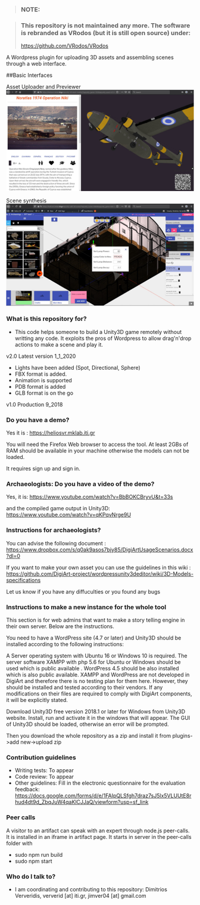
> ### NOTE:

> ### This repository is not maintained any more. The software is rebranded as VRodos (but it is still open source) under:
> https://github.com/VRodos/VRodos 







A Wordpress plugin for uploading 3D assets and assembling scenes through a web interface. 

##Basic Interfaces

Asset Uploader and Previewer
![Example Asset](AssetExample.jpg)

Scene synthesis
![Example Scene](SceneExample.jpg)


### What is this repository for? ###

* This code helps someone to build a Unity3D game remotely without writting any code. It exploits the pros of Wordpress to allow drag'n'drop actions to make a scene and play it. 


v2.0 Latest version 1_1_2020

- Lights have been added (Spot, Directional, Sphere)
- FBX format is added.
- Animation is supported
- PDB format is added
- GLB format is on the go

v1.0 Production 9_2018

### Do you have a demo?

Yes it is : https://heliosvr.mklab.iti.gr

You will need the Firefox Web browser to access the tool. At least 2GBs of RAM should be available in your machine otherwise the models can not be loaded. 

It requires sign up and sign in.

### Archaeologists: Do you have a video of the demo?

Yes, it is: https://www.youtube.com/watch?v=BbBOKCBryvU&t=33s

and the compiled game output in Unity3D: https://www.youtube.com/watch?v=qKPqvNrge9U

### Instructions for archaeologists?

You can advise the following document : https://www.dropbox.com/s/q0ak9asos7bjy85/DigiArtUsageScenarios.docx?dl=0

If you want to make your own asset you can use the guidelines in this wiki : https://github.com/DigiArt-project/wordpressunity3deditor/wiki/3D-Models-specifications

Let us know if you have any diffuculties or you found any bugs

### Instructions to make a new instance for the whole tool ###

This section is for web admins that want to make a story telling engine in their own server. Below are the instructions. 

You need to have a WordPress site (4.7 or later) and Unity3D should be installed according to the following instructions:

A Server operating system with Ubuntu 16 or Windows 10 is required. The server software XAMPP with php 5.6 for Ubuntu or Windows should be used which is public available . WordPress 4.5 should be also installed which is also public available. XAMPP and WordPress are not developed in DigiArt and therefore there is no testing plan for them here. However, they should be installed and tested according to their vendors. If any modifications on their files are required to comply with DigiArt components, it will be explicitly stated.

Download Unity3D free version 2018.1 or later for Windows from Unity3D website. Install, run and activate it in the windows that will appear. The GUI of Unity3D should be loaded, otherwise an error will be prompted.

Then you download the whole repository as a zip and install it from plugins->add new->upload zip

### Contribution guidelines ###

* Writing tests: To appear
* Code review: To appear
* Other guidelines: Fill in the electronic questionnaire for the evaluation feedback:    https://docs.google.com/forms/d/e/1FAIpQLSfgh7draz7sJ5lx5VLUUtE8rhud4dt9d_ZbqJuW4qaKlCJJaQ/viewform?usp=sf_link

### Peer calls ###

A visitor to an artifact can speak with an expert through node.js peer-calls. It is installed in an iframe in artifact page.
It starts in server in the peer-calls folder with
* sudo npm run build
* sudo npm start  


### Who do I talk to? ###

* I am coordinating and contributing to this repository: Dimitrios Ververidis, ververid [at] iti.gr, jimver04 [at] gmail.com
